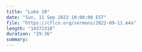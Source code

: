 ```yaml
---
title: "Luke 10"
date: "Sun, 11 Sep 2022 10:00:00 EST"
file: "https://cflcn.org/sermons/2022-09-11.m4a"
length: "14372318"
duration: "29:36"
summary: 
---
```

